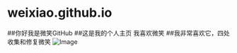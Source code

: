 # weixiao.github.io
##你好我是微笑GitHub
##这是我的个人主页 我喜欢微笑
##我非常喜欢它，四处收集和修复微笑
![Image](Screenshots/5866e5bf2bf6bffa53130420aa1455a.jpg)

